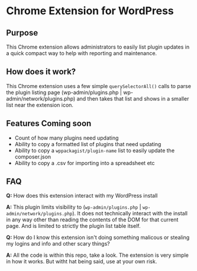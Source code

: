 # Chrome Extension for WordPress

## Purpose
This Chrome extension allows administrators to easily list plugin updates in a quick compact way to help with reporting and maintenance. 

## How does it work?
This Chrome extension uses a few simple `querySelectorAll()` calls to parse the plugin listing page (wp-admin/plugins.php | wp-admin/network/plugins.php) and then takes that list and shows in a smaller list near the extension icon.

## Features Coming soon
* Count of how many plugins need updating
* Ability to copy a formatted list of plugins that need updating
* Ability to copy a `wppackagist/plugin-name` list to easily update the composer.json
* Ability to copy a .csv for importing into a spreadsheet etc

## FAQ

**Q:** How does this extension interact with my WordPress install

**A:** This plugin limits visibility to (`wp-admin/plugins.php` | `wp-admin/network/plugins.php`). It does not technically interact with the install in any way other than reading the contents of the DOM for that current page. And is limited to strictly the plugin list table itself.

**Q:** How do I know this extension isn't doing something malicous or stealing my logins and info and other scary things?

**A:** All the code is within this repo, take a look. The extension is very simple in how it works. But witht hat being said, use at your own risk.
